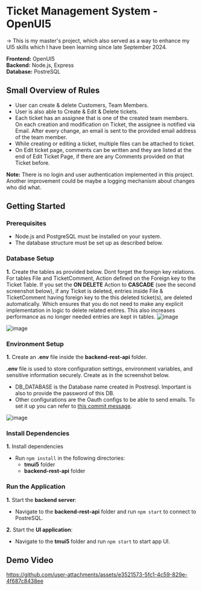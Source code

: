 # Ticket Management System - OpenUI5

-> This is my master's project, which also served as a way to enhance my UI5 skills which I have been learning since late September 2024.

**Frontend:** OpenUI5  
**Backend:** Node.js, Express  
**Database:** PostreSQL  

## Small Overview of Rules
- User can create & delete Customers, Team Members.
- User is also able to Create & Edit & Delete tickets.
- Each ticket has an assignee that is one of the created team members. On each creation and modification on Ticket, the assignee is notified via Email. After every change, an email is sent to the provided email address of the team member.
- While creating or editing a ticket, multiple files can be attached to ticket.
- On Edit ticket page, comments can be written and they are listed at the end of Edit Ticket Page, if there are any Comments provided on that Ticket before.

**Note:** There is no login and user authentication implemented in this project. Another improvement could be maybe a logging mechanism about changes who did what.

## Getting Started

### Prerequisites

- Node.js and PostgreSQL must be installed on your system.
- The database structure must be set up as described below.

### Database Setup

**1.** Create the tables as provided below. Dont forget the foreign key relations. For tables File and TicketComment, Action defined on the Foreign key to the Ticket Table. If you set the **ON DELETE** Action to **CASCADE** (see the second screenshot below), if any Ticket is deleted, entries inside File & TicketComment having foreign key to the this deleted ticket(s), are deleted automatically. Which ensures that you do not need to make any explicit implementation in logic to delete related entires. This also increases performance as no longer needed entries are kept in tables.
![image](https://github.com/user-attachments/assets/1f416db8-87ec-4759-82d3-5470a4cec05a)

![image](https://github.com/user-attachments/assets/334c474f-edee-4b2b-9683-6f4dcdb972aa)  

### Environment Setup

**1.** Create an **.env** file inside the **backend-rest-api** folder.

**.env** file is used to store configuration settings, environment variables, and sensitive information securely. Create as in the screenshot below.  

- DB_DATABASE is the Database name created in Postresql. Important is also to provide the password of this DB.
- Other configurations are the Oauth configs to be able to send emails. To set it up you can refer to [this commit message](https://github.com/alikapllan/Ticket-Management-System-openui5/commit/06da058d5ae2c0e7d144e5fa098522cde66ed443).
  
![image](https://github.com/user-attachments/assets/f8c8a1dc-b7ad-43ec-8147-dc9c5dbf5fd0)

### Install Dependencies

**1.** Install dependencies

- Run ```npm install``` in the following directories:
  - **tmui5** folder
  - **backend-rest-api** folder

### Run the Application

**1.** Start the **backend server**:

- Navigate to the **backend-rest-api** folder and run ```npm start``` to connect to PostreSQL.

**2.** Start the **UI application**:

- Navigate to the **tmui5** folder and run ```npm start``` to start app UI.

## Demo Video

https://github.com/user-attachments/assets/e3521573-5fc1-4c59-829e-4f687c8438ee

